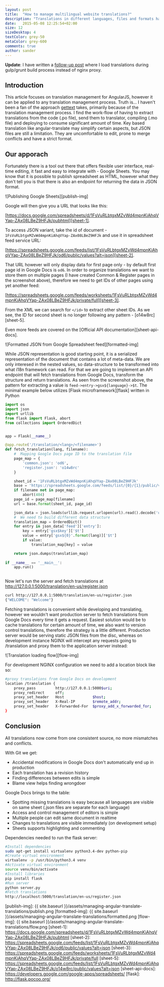 ```yaml
---
layout: post
title:  "How to manage multilingual website translations?"
description: "Translations in different languages, files and formats have a tendency to become messy - outsourcing translation management to the cloud can be an easy way out."
date:   2015-05-08 12:25:54+02:00
size: 12
sizeDesktop: 4
textColor: grey-50
metaColor: grey-600
comments: true
author: sander
---
```


**Update**: I have written a [follow-up post][follow-up] where I load translations during gulp/grunt build process instead of nginx proxy.

## Introduction

This article focuses on translation management for AngularJS, however it can be applied to any translation management process. Truth is... I haven't been a fan of the approach [gettext][gettext] takes, primarily because of the translation management process. I find the work-flow of having to extract translations from the code (.po file), send them to translator, compiling (.mo file) and deploying to consume significant amount of time. Key based translation like angular-translate may simplify certain aspects, but JSON files are still a limitation. They are uncomfortable to edit, prone to merge conflicts and have a strict format.

## Our apporach

Fortunately there is a tool out there that offers flexible user interface, real-time editing, it fast and easy to integrate with - Google Sheets. You may know that it is possible to publish spreadsheet as HTML, however what they don't tell you is that there is also an endpoint for returning the data in JSON format.

![Publishing Google Sheets][publish-img]

Google will then give you a URL that looks like this:

[https://docs.google.com/spreadsheets/d/1FsVuRLbtgxMZvWd4mpnKiAhqVYap-ZAx08LBeZ9HFJk/pubhtml][sheet-1].

To access JSON variant, take the id of document - `1FsVuRLbtgxMZvWd4mpnKiAhqVYap-ZAx08LBeZ9HFJk` and use it in spreadsheet feed service URL:

[https://spreadsheets.google.com/feeds/list/1FsVuRLbtgxMZvWd4mpnKiAhqVYap-ZAx08LBeZ9HFJk/od6/public/values?alt=json][sheet-2].

That URL however will only display data for first page only - by default first page id in Google Docs is `od6`. In order to organize translations we want to store them on multiple pages (I have created Common & Register pages in the screenshot above), therefore we need to get IDs of other pages using yet another feed:

[https://spreadsheets.google.com/feeds/worksheets/1FsVuRLbtgxMZvWd4mpnKiAhqVYap-ZAx08LBeZ9HFJk/private/full][sheet-3].

From the XML we can search for `</id>` to extract other sheet IDs. As we see, the ID for second sheet is no longer following any pattern - [o14w8rc][sheet-5].

Even more feeds are covered on the [Official API documentation][sheet-api-docs].

![Formatted JSON from Google Spreadsheet feed][formatted-img]

While JSON representation is good starting point, it is a serialized representation of the document that contains a lot of meta-data. We are only interesed in the nested values, so data-structure to be transformed into what i18n framework can read. For that we are going to implement an API endpoint that will fetch translations from Google Docs, transform the structure and return translations. As seen from the screenshot above, the pattern for extracting a value is `feed->entry->gsx${language}->$t`. The minimal example below utilizes [Flask microframework][flask] written in Python


```python
import os
import json
import urllib
from flask import Flask, abort
from collections import OrderedDict


app = Flask(__name__)

@app.route('/translation/<lang>/<filename>')
def fetch_translation(lang, filename):
    #  Mapping Google Docs page ID to the translation file
    page_map = {
        'common.json': 'od6',
        'register.json': 'o14w8rc'
    }

    sheet_id = '1FsVuRLbtgxMZvWd4mpnKiAhqVYap-ZAx08LBeZ9HFJk'
    base = 'https://spreadsheets.google.com/feeds/list/{0}/{1}/public/values?alt=json'
    if filename not in page_map:
        abort(404)
    page_id = page_map[filename]
    url = base.format(sheet_id, page_id)

    json_data = json.loads(urllib.request.urlopen(url).read().decode('utf8'))
    #  We need to build different data structure
    translation_map = OrderedDict()
    for entry in json_data['feed']['entry']:
        key = entry['gsx$key']['$t']
        value = entry['gsx${0}'.format(lang)]['$t']
        if value:
            translation_map[key] = value

    return json.dumps(translation_map)
        
if __name__ == '__main__':
    app.run()
 
```

Now let's run the server and fetch translations at http://127.0.0.1:5000/translation/en-us/register.json


```bash
curl http://127.0.0.1:5000/translation/en-us/register.json
{"WELCOME": "Welcome"}
```

Fetching translations is convenient while developing and translating, however we wouldn't want production server to fetch translations from Google Docs every time it gets a request. Easiest solution would be to cache translations for certain amount of time, we also want to version control translations, therefore the strategy is a little different. Production server would be serving static JSON files from the disc, whereas on development instance NGINX will intercept any requests going to /translation and proxy them to the application server instead:

![Translation loading flow][flow-img]

For development NGINX configuration we need to add a location block like so:


```bash
#proxy translations from Google Docs on development
location /translation {
    proxy_pass         http://127.0.0.1:5000$uri;
    proxy_redirect     off;
    proxy_set_header   Host             $host;
    proxy_set_header   X-Real-IP        $remote_addr;
    proxy_set_header   X-Forwarded-For  $proxy_add_x_forwarded_for;
} 
```

## Conclusion

All translations now come from one consistent source, no more mismatches and conflicts.

With Git we get:

- Accidental modifications in Google Docs don't automatically end up in production
- Each translation has a revision history</li><li>Finding differences between edits is simple
- Blame view helps finding wrongdoer

Google Docs brings to the table:

- Spotting missing translations is easy because all languages are visible on same sheet (.json files are separate for each language)
- Access and control management of editors is simple
- Multiple people can edit same document in realtime
- Changes to translations are visible immediately (on development setup)
- Sheets supports highlighting and commenting

Dependencies needed to run the flask server:

```bash
#Install dependencies
sudo apt-get install virtualenv python3.4-dev python-pip
#Create virtual environment
virtualenv -p /usr/bin/python3.4 venv
#Activate virtual environment
source venv/bin/activate
#Install libraries
pip install flask
#Run server
python server.py
#Fetch translations
http://localhost:5000/translation/en-us/register.json
```

[follow-up]: https://fadeit.dk/blog/post/managing-translations-with-gulp-or-grunt
[gettext]: https://en.wikipedia.org/wiki/Gettext
[publish-img]: {{ site.baseurl }}/assets/managing-angular-translate-translations/publish.png
[formatted-img]: {{ site.baseurl }}/assets/managing-angular-translate-translations/formatted.png
[flow-img]: {{ site.baseurl }}/assets/managing-angular-translate-translations/flow.png
[sheet-1]: https://docs.google.com/spreadsheets/d/1FsVuRLbtgxMZvWd4mpnKiAhqVYap-ZAx08LBeZ9HFJk/pubhtml
[sheet-2]: https://spreadsheets.google.com/feeds/list/1FsVuRLbtgxMZvWd4mpnKiAhqVYap-ZAx08LBeZ9HFJk/od6/public/values?alt=json
[sheet-3]: https://spreadsheets.google.com/feeds/worksheets/1FsVuRLbtgxMZvWd4mpnKiAhqVYap-ZAx08LBeZ9HFJk/private/full
[sheet-5]: https://spreadsheets.google.com/feeds/list/1FsVuRLbtgxMZvWd4mpnKiAhqVYap-ZAx08LBeZ9HFJk/o14w8rc/public/values?alt=json
[sheet-api-docs]: https://developers.google.com/google-apps/spreadsheets/
[flask]: http://flask.pocoo.org/

